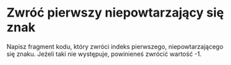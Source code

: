 # Zwróć pierwszy niepowtarzający się znak

Napisz fragment kodu, który zwróci indeks pierwszego, niepowtarzającego się znaku. Jeżeli taki nie występuje, powinieneś zwrócić wartość -1.